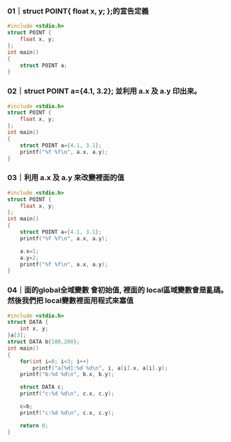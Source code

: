 ### 01｜struct POINT{ float x, y; };的宣告定義
```C
#include <stdio.h>
struct POINT {
    float x, y;
};
int main()
{
    struct POINT a;
}

```

### 02｜struct POINT a={4.1, 3.2}; 並利用 a.x 及 a.y 印出來。
```C
#include <stdio.h>
struct POINT {
    float x, y;
};
int main()
{
    struct POINT a={4.1, 3.1};
    printf("%f %f\n", a.x, a.y);
}
```

### 03｜利用 a.x 及 a.y 來改變裡面的值
```C
#include <stdio.h>
struct POINT {
    float x, y;
};
int main()
{
    struct POINT a={4.1, 3.1};
    printf("%f %f\n", a.x, a.y);

    a.x=1;
    a.y=2;
    printf("%f %f\n", a.x, a.y);
}
```

### 04｜面的global全域變數 會初始值, 裡面的 local區域變數會是亂碼。 然後我們把 local變數裡面用程式來塞值
```C
#include <stdio.h>
struct DATA {
    int x, y;
}a[3];
struct DATA b{100,200};
int main()
{
    for(int i=0; i<3; i++)
        printf("a[%d]:%d %d\n", i, a[i].x, a[i].y);
    printf("b:%d %d\n", b.x, b.y);

    struct DATA c;
    printf("c:%d %d\n", c.x, c.y);

    c=b;
    printf("c:%d %d\n", c.x, c.y);

    return 0;
}
```
